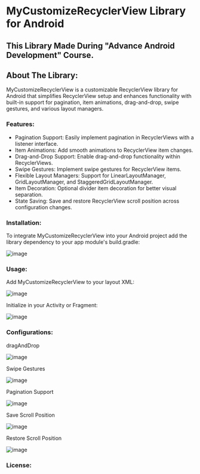 # MyCustomizeRecyclerView Library for Android

## This Library Made During "Advance Android Development" Course.

## About The Library:
  MyCustomizeRecyclerView is a customizable RecyclerView library for Android that simplifies
  RecyclerView setup and enhances functionality with built-in support for pagination, item
  animations, drag-and-drop, swipe gestures, and various layout managers.

### Features:
  * Pagination Support: Easily implement pagination in RecyclerViews with a listener interface.
  * Item Animations: Add smooth animations to RecyclerView item changes.
  * Drag-and-Drop Support: Enable drag-and-drop functionality within RecyclerViews.
  * Swipe Gestures: Implement swipe gestures for RecyclerView items.
  * Flexible Layout Managers: Support for LinearLayoutManager, GridLayoutManager, and
    StaggeredGridLayoutManager.
  * Item Decoration: Optional divider item decoration for better visual separation.
  * State Saving: Save and restore RecyclerView scroll position across configuration changes.

### Installation:
  To integrate MyCustomizeRecyclerView into your Android project add the library dependency to your app module's build.gradle:




  ![image](https://github.com/user-attachments/assets/8a6d0486-b942-4532-b12f-968d6b2a2492)




### Usage:
Add MyCustomizeRecyclerView to your layout XML:




![image](https://github.com/user-attachments/assets/295770eb-5d9a-48cd-be63-effc2af2fcab)




Initialize in your Activity or Fragment:




![image](https://github.com/user-attachments/assets/a9039d6c-828c-464b-9876-a8197537c9e8)




### Configurations:

dragAndDrop




![image](https://github.com/user-attachments/assets/bd1a84b9-829b-474b-8784-bb515afeaa08)




Swipe Gestures




![image](https://github.com/user-attachments/assets/59bdff77-8c7d-4547-8263-280025407bdf)




Pagination Support




![image](https://github.com/user-attachments/assets/8e266381-a1dc-4f05-aff9-e424b0af92b9)




Save Scroll Position




![image](https://github.com/user-attachments/assets/cc8f99c7-fa56-4ab9-8df8-28e0aaf6694b)




Restore Scroll Position




![image](https://github.com/user-attachments/assets/04bad052-f287-4957-aec9-b068d552b6ad)

### License:





